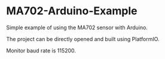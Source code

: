 # MA702-Arduino-Example

Simple example of using the MA702 sensor with Arduino.

The project can be directly opened and built using PlatformIO.

Monitor baud rate is 115200.
